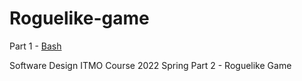 # Roguelike-game

Part 1 - [Bash](https://github.com/inspired99/software-design-2022-itmo-spr)

Software Design ITMO Course 2022 Spring Part 2 - Roguelike Game

